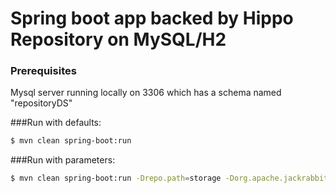 # Spring boot app backed by Hippo Repository on MySQL/H2

### Prerequisites

Mysql server running locally on 3306 which has a schema named "repositoryDS"

###Run with defaults:

```bash
$ mvn clean spring-boot:run
```

###Run with parameters:

```bash
$ mvn clean spring-boot:run -Drepo.path=storage -Dorg.apache.jackrabbit.core.cluster.node_id=bootifulnode
```